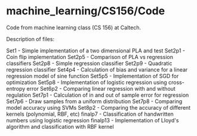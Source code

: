 # machine_learning/CS156/Code
Code from machine learning class (CS 156) at Caltech.

Description of files:


Set1 - Simple implementation of a two dimensional PLA and test
Set2p1 - Coin flip implementation
Set2p5 - Comparison of PLA vs regression classifiers
Set2p8 - Simple regression classifier
Set2p9 - Quadratic regression classifier
Set4p4 - Calculation of bias and variance for a linear regression model of 
         sine function
Set5p5 - Implementation of SGD for optimization
Set5p8 - Implementation of logistic regression using cross-entropy error
Set6p2 - Comparing linear regression with and without regulation
Set7p1 - Calculation of in and out of sample error for regression
Set7p6 - Draw samples from a uniform distribution
Set7p8 - Comparing model accuracy using SVMs
Set8p2 - Comparing the accuracy of different kernels (polynomial, RBF, etc)
finalp7 - Classification of handwritten numbers using logistic regression
finalp13 - Implementation of Lloyd's algorithm and classification with RBF 
           kernel